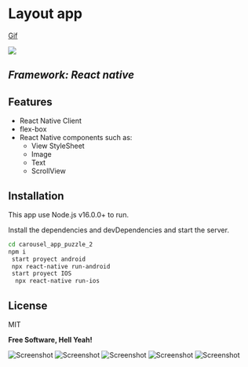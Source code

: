 # Layout app

[Gif](https://j.gifs.com/287KWP.gif)

![](https://j.gifs.com/287KWP.gif)

## _Framework: React native_

## Features

- React Native Client
- flex-box
- React Native components such as:
  - View StyleSheet
  - Image
  - Text
  - ScrollView

## Installation

This app use Node.js v16.0.0+ to run.

Install the dependencies and devDependencies and start the server.

```sh
cd carousel_app_puzzle_2
npm i
 start proyect android
 npx react-native run-android
 start proyect IOS
  npx react-native run-ios
```

## License

MIT

**Free Software, Hell Yeah!**

![Screenshot](assets/screenshots/home.png)
![Screenshot](assets/screenshots/to_do.png)
![Screenshot](assets/screenshots/to_do2.png)
![Screenshot](assets/screenshots/best_accommodations.png)
![Screenshot](assets/screenshots/accommodations_LA.png)